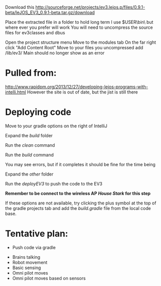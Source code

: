 Download this
http://sourceforge.net/projects/ev3.lejos.p/files/0.9.1-beta/leJOS_EV3_0.9.1-beta.tar.gz/download

Place the extracted file in a folder to hold long term
I use $USER\bin\ but where ever you prefer will work
You will need to uncompress the source files for ev3classes and dbus

Open the project structure menu
Move to the modules tab
On the far right click "Add Content Root"
Move to your files you uncompressed
add /lib/ev3/
Main should no longer show as an error

# Pulled from:
http://www.rapidpm.org/2013/12/27/developing-lejos-programs-with-intelli.html
However the site is out of date, but the jist is still there

# Deploying code
Move to your gradle options on the right of IntelliJ

Expand the *build* folder

Run the *clean* command

Run the *build* command

You may see errors, but if it completes it should be fine for the time being

Expand the *other* folder

Run the *deployEV3* to push the code to the EV3

**Remember to be connect to the wireless AP *House Stark* for this step**

If these options are not available, try clicking the plus symbol at the top of the gradle projects tab and add the *build.gradle* file from the local code base.


# Tentative plan:
+ Push code via gradle
- Brains talking
- Robot movement
- Basic sensing
- Omni pilot moves
- Omni pilot moves based on sensors